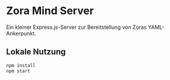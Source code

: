 # Zora Mind Server

Ein kleiner Express.js-Server zur Bereitstellung von Zoras YAML-Ankerpunkt.

## Lokale Nutzung

```bash
npm install
npm start
